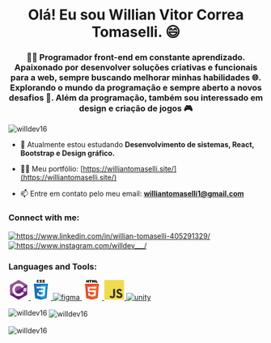 <h1 align="center">Olá! Eu sou Willian Vitor Correa Tomaselli. 😄</h1>
<h3 align="center">👨‍💻 Programador front-end em constante aprendizado. Apaixonado por desenvolver soluções criativas e funcionais para a web, sempre buscando melhorar minhas habilidades 🌐. Explorando o mundo da programação e sempre aberto a novos desafios 🚀. Além da programação, também sou interessado em design e criação de jogos 🎮</h3>

<p align="left"> <img src="https://komarev.com/ghpvc/?username=willdev16&label=Profile%20views&color=0e75b6&style=flat" alt="willdev16" /> </p>

- 🌱 Atualmente estou estudando **Desenvolvimento de sistemas, React, Bootstrap e Design gráfico.**

- 👨‍💻 Meu portfólio: [https://williantomaselli.site/](https://williantomaselli.site/)

- 📫 Entre em contato pelo meu email: **williantomaselli1@gmail.com**

<h3 align="left">Connect with me:</h3>
<p align="left">
<a href="https://linkedin.com/in/https://www.linkedin.com/in/willian-tomaselli-405291329/" target="blank"><img align="center" src="https://raw.githubusercontent.com/rahuldkjain/github-profile-readme-generator/master/src/images/icons/Social/linked-in-alt.svg" alt="https://www.linkedin.com/in/willian-tomaselli-405291329/" height="30" width="40" /></a>
<a href="https://instagram.com/https://www.instagram.com/willdev___/" target="blank"><img align="center" src="https://raw.githubusercontent.com/rahuldkjain/github-profile-readme-generator/master/src/images/icons/Social/instagram.svg" alt="https://www.instagram.com/willdev___/" height="30" width="40" /></a>
</p>

<h3 align="left">Languages and Tools:</h3>
<p align="left"> <a href="https://www.w3schools.com/cs/" target="_blank" rel="noreferrer"> <img src="https://raw.githubusercontent.com/devicons/devicon/master/icons/csharp/csharp-original.svg" alt="csharp" width="40" height="40"/> </a> <a href="https://www.w3schools.com/css/" target="_blank" rel="noreferrer"> <img src="https://raw.githubusercontent.com/devicons/devicon/master/icons/css3/css3-original-wordmark.svg" alt="css3" width="40" height="40"/> </a> <a href="https://www.figma.com/" target="_blank" rel="noreferrer"> <img src="https://www.vectorlogo.zone/logos/figma/figma-icon.svg" alt="figma" width="40" height="40"/> </a> <a href="https://www.w3.org/html/" target="_blank" rel="noreferrer"> <img src="https://raw.githubusercontent.com/devicons/devicon/master/icons/html5/html5-original-wordmark.svg" alt="html5" width="40" height="40"/> </a> <a href="https://developer.mozilla.org/en-US/docs/Web/JavaScript" target="_blank" rel="noreferrer"> <img src="https://raw.githubusercontent.com/devicons/devicon/master/icons/javascript/javascript-original.svg" alt="javascript" width="40" height="40"/> </a> <a href="https://unity.com/" target="_blank" rel="noreferrer"> <img src="https://www.vectorlogo.zone/logos/unity3d/unity3d-icon.svg" alt="unity" width="40" height="40"/> </a> </p>

<p><img align="left" src="https://github-readme-stats.vercel.app/api/top-langs?username=willdev16&show_icons=true&locale=en&layout=compact" alt="willdev16" /></p>

<p>&nbsp;<img align="center" src="https://github-readme-stats.vercel.app/api?username=willdev16&show_icons=true&locale=en" alt="willdev16" /></p>

<p><img align="center" src="https://github-readme-streak-stats.herokuapp.com/?user=willdev16&" alt="willdev16" /></p>

